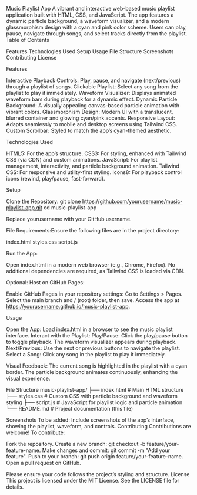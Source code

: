 Music Playlist App
A vibrant and interactive web-based music playlist application built with HTML, CSS, and JavaScript. The app features a dynamic particle background, a waveform visualizer, and a modern glassmorphism design with a cyan and pink color scheme. Users can play, pause, navigate through songs, and select tracks directly from the playlist.
Table of Contents

Features
Technologies Used
Setup
Usage
File Structure
Screenshots
Contributing
License

Features

Interactive Playback Controls: Play, pause, and navigate (next/previous) through a playlist of songs.
Clickable Playlist: Select any song from the playlist to play it immediately.
Waveform Visualizer: Displays animated waveform bars during playback for a dynamic effect.
Dynamic Particle Background: A visually appealing canvas-based particle animation with vibrant colors.
Glassmorphism Design: Modern UI with a translucent, blurred container and glowing cyan/pink accents.
Responsive Layout: Adapts seamlessly to mobile and desktop screens using Tailwind CSS.
Custom Scrollbar: Styled to match the app’s cyan-themed aesthetic.

Technologies Used

HTML5: For the app’s structure.
CSS3: For styling, enhanced with Tailwind CSS (via CDN) and custom animations.
JavaScript: For playlist management, interactivity, and particle background animation.
Tailwind CSS: For responsive and utility-first styling.
Icons8: For playback control icons (rewind, play/pause, fast-forward).

Setup

Clone the Repository:
git clone https://github.com/yourusername/music-playlist-app.git
cd music-playlist-app

Replace yourusername with your GitHub username.

File Requirements:Ensure the following files are in the project directory:

index.html
styles.css
script.js


Run the App:

Open index.html in a modern web browser (e.g., Chrome, Firefox).
No additional dependencies are required, as Tailwind CSS is loaded via CDN.


Optional: Host on GitHub Pages:

Enable GitHub Pages in your repository settings:
Go to Settings > Pages.
Select the main branch and / (root) folder, then save.
Access the app at https://yourusername.github.io/music-playlist-app.





Usage

Open the App: Load index.html in a browser to see the music playlist interface.
Interact with the Playlist:
Play/Pause: Click the play/pause button to toggle playback. The waveform visualizer appears during playback.
Next/Previous: Use the next or previous buttons to navigate the playlist.
Select a Song: Click any song in the playlist to play it immediately.


Visual Feedback:
The current song is highlighted in the playlist with a cyan border.
The particle background animates continuously, enhancing the visual experience.



File Structure
music-playlist-app/
├── index.html       # Main HTML structure
├── styles.css       # Custom CSS with particle background and waveform styling
├── script.js        # JavaScript for playlist logic and particle animation
└── README.md        # Project documentation (this file)

Screenshots
To be added: Include screenshots of the app’s interface, showing the playlist, waveform, and controls.
Contributing
Contributions are welcome! To contribute:

Fork the repository.
Create a new branch: git checkout -b feature/your-feature-name.
Make changes and commit: git commit -m "Add your feature".
Push to your branch: git push origin feature/your-feature-name.
Open a pull request on GitHub.

Please ensure your code follows the project’s styling and structure.
License
This project is licensed under the MIT License. See the LICENSE file for details.